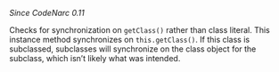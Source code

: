 *Since CodeNarc 0.11*

Checks for synchronization on `getClass()` rather than class literal.
This instance method synchronizes on `this.getClass()`. If this class is
subclassed, subclasses will synchronize on the class object for the
subclass, which isn’t likely what was intended.
